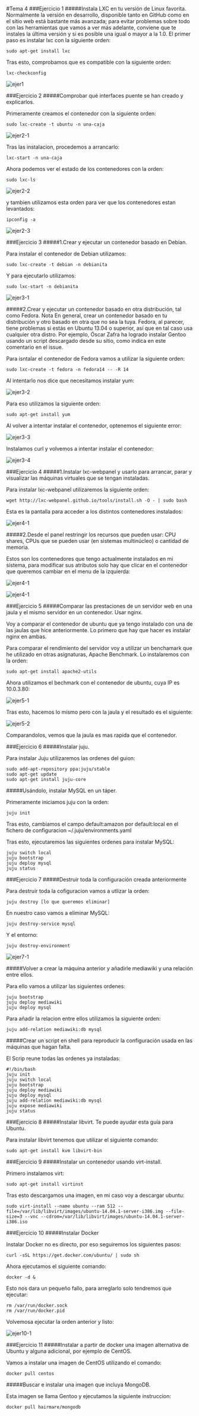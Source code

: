 #Tema 4
###Ejercicio 1
#####Instala LXC en tu versión de Linux favorita. Normalmente la versión en desarrollo, disponible tanto en GitHub como en el sitio web está bastante más avanzada; para evitar problemas sobre todo con las herramientas que vamos a ver más adelante, conviene que te instales la última versión y si es posible una igual o mayor a la 1.0.
El primer paso es instalar lxc con la siguiente orden:
	
    sudo apt-get install lxc
    
Tras esto, comprobamos que es compatible con la siguiente orden:

	lxc-checkconfig
    
![ejer1](https://github.com/JavideBaza/GII-2014/blob/master/ejercicios/JavierArandaIzquierdo/Capturas/ejer1tema4.png)

###Ejercicio 2
#####Comprobar qué interfaces puente se han creado y explicarlos.

Primeramente creamos el contenedor con la siguiente orden:

	sudo lxc-create -t ubuntu -n una-caja

![ejer2-1](https://github.com/JavideBaza/GII-2014/blob/master/ejercicios/JavierArandaIzquierdo/Capturas/ejer2-1tema4.png)
    
Tras las instalacion, procedemos a arrancarlo:

	lxc-start -n una-caja
    
Ahora podemos ver el estado de los contenedores con la orden:

	sudo lxc-ls
    
![ejer2-2](https://github.com/JavideBaza/GII-2014/blob/master/ejercicios/JavierArandaIzquierdo/Capturas/ejer2-2tema4.png)
    
y tambien utilizamos esta orden para ver que los contenedores estan levantados:

	ipconfig -a
    
![ejer2-3](https://github.com/JavideBaza/GII-2014/blob/master/ejercicios/JavierArandaIzquierdo/Capturas/ejer2-3tema4.png)

###Ejercicio 3
#####1.Crear y ejecutar un contenedor basado en Debian.

Para instalar el contenedor de Debian utilizamos: 

	sudo lxc-create -t debian -n debianita
    
Y para ejecutarlo utilizamos:

	sudo lxc-start -n debianita
    
![ejer3-1](https://github.com/JavideBaza/GII-2014/blob/master/ejercicios/JavierArandaIzquierdo/Capturas/ejer3-1tema4.png) 

#####2.Crear y ejecutar un contenedor basado en otra distribución, tal como Fedora. Nota En general, crear un contenedor basado en tu distribución y otro basado en otra que no sea la tuya. Fedora, al parecer, tiene problemas si estás en Ubuntu 13.04 o superior, así que en tal caso usa cualquier otra distro. Por ejemplo, Óscar Zafra ha logrado instalar Gentoo usando un script descargado desde su sitio, como indica en este comentario en el issue.

Para isntalar el contenedor de Fedora vamos a utilizar la siguiente orden:

	sudo lxc-create -t fedora -n fedora14 -- -R 14
    
Al intentarlo nos dice que necesitamos instalar yum:

![ejer3-2](https://github.com/JavideBaza/GII-2014/blob/master/ejercicios/JavierArandaIzquierdo/Capturas/ejer3-2tema4.png)

Para eso utilizamos la siguiente orden:

	sudo apt-get install yum
    
Al volver a intentar instalar el contenedor, optenemos el siguiente error:

![ejer3-3](https://github.com/JavideBaza/GII-2014/blob/master/ejercicios/JavierArandaIzquierdo/Capturas/ejer3-3tema4.png)

Instalamos curl y volvemos a intentar instalar el contenedor:

![ejer3-4](https://github.com/JavideBaza/GII-2014/blob/master/ejercicios/JavierArandaIzquierdo/Capturas/ejer3-4tema4.png)

###Ejercicio 4
#####1.Instalar lxc-webpanel y usarlo para arrancar, parar y visualizar las máquinas virtuales que se tengan instaladas.

Para instalar lxc-webpanel utilizaremos la siguiente orden:

	wget http://lxc-webpanel.github.io/tools/install.sh -O - | sudo bash

Esta es la pantalla para acceder a los distintos contenedores instalados:

![ejer4-1](https://github.com/JavideBaza/GII-2014/blob/master/ejercicios/JavierArandaIzquierdo/Capturas/ejer4-1tema4.png)

#####2.Desde el panel restringir los recursos que pueden usar: CPU shares, CPUs que se pueden usar (en sistemas multinúcleo) o cantidad de memoria.

Estos son los contenedores que tengo actualmente instalados en mi sistema, para modificar sus atributos solo hay que clicar en el contenedor que queremos cambiar en el menu de la izquierda:

![ejer4-1](https://github.com/JavideBaza/GII-2014/blob/master/ejercicios/JavierArandaIzquierdo/Capturas/ejer4-2tema4.png)

![ejer4-1](https://github.com/JavideBaza/GII-2014/blob/master/ejercicios/JavierArandaIzquierdo/Capturas/ejer4-3tema4.png)

###Ejercicio 5
#####Comparar las prestaciones de un servidor web en una jaula y el mismo servidor en un contenedor. Usar nginx.

Voy a comparar el contenedor de ubuntu que ya tengo instalado con una de las jaulas que hice anteriormente. Lo primero que hay que hacer es instalar nginx en ambas. 

Para comparar el rendimiento del servidor voy a utilizar un benchamark que he utilizado en otras asignaturas, Apache Benchmark. Lo instalaremos con la orden:

	sudo apt-get install apache2-utils
    
Ahora utilizamos el bechmark con el contenedor de ubuntu, cuya IP es 10.0.3.80:

![ejer5-1](https://github.com/JavideBaza/GII-2014/blob/master/ejercicios/JavierArandaIzquierdo/Capturas/ejer5-1tema4.png)

Tras esto, hacemos lo mismo pero con la jaula y el resultado es el siguiente:

![ejer5-2](https://github.com/JavideBaza/GII-2014/blob/master/ejercicios/JavierArandaIzquierdo/Capturas/ejer5-2tema4.png)

Comparandolos, vemos que la jaula es mas rapida que el contenedor.

###Ejercicio 6
#####Instalar juju.

Para instalar Juju utilizaremos las ordenes del guion:

	sudo add-apt-repository ppa:juju/stable
	sudo apt-get update 
    sudo apt-get install juju-core

#####Usándolo, instalar MySQL en un táper.

Primeramente iniciamos juju con la orden:

	juju init
    
Tras esto, cambiamos el campo default:amazon por default:local en el fichero de configuracion ~/.juju/environments.yaml

Tras esto, ejecutaremos las siguientes ordenes para instalar MySQL:

	juju switch local
	juju bootstrap
	juju deploy mysql
	juju status
    
###Ejercicio 7
#####Destruir toda la configuración creada anteriormente

Para destruir toda la cofiguracion vamos a utlizar la orden:

	juju destroy [lo que queremos eliminar]
    
En nuestro caso vamos a eliminar MySQL:

	juju destroy-service mysql
    
Y el entorno:

	juju destroy-environment
    
![ejer7-1](https://github.com/JavideBaza/GII-2014/blob/master/ejercicios/JavierArandaIzquierdo/Capturas/ejer7-1tema4.png)

#####Volver a crear la máquina anterior y añadirle mediawiki y una relación entre ellos.

Para ello vamos a utilizar las siguientes ordenes:

	juju bootstrap
	juju deploy mediawiki
	juju deploy mysql
    
Para añadir la relacion entre ellos utilizamos la siguiente orden:

	juju add-relation mediawiki:db mysql

#####Crear un script en shell para reproducir la configuración usada en las máquinas que hagan falta.

El Scrip reune todas las ordenes ya instaladas:

	#!/bin/bash
    juju init
    juju switch local 
    juju bootstrap 
    juju deploy mediawiki
    juju deploy mysql 
    juju add-relation mediawiki:db mysql 
    juju expose mediawiki 
    juju status 

###Ejercicio 8
#####Instalar libvirt. Te puede ayudar esta guía para Ubuntu.

Para instalar libvirt tenemos que utilizar el siguiente comando:

	sudo apt-get install kvm libvirt-bin

###Ejercicio 9
#####Instalar un contenedor usando virt-install.

Primero instalamos virt:

	sudo apt-get install virtinst

Tras esto descargamos una imagen, en mi caso voy a descargar ubuntu:

	sudo virt-install --name ubuntu --ram 512 --file=/var/lib/libvirt/images/ubuntu-14.04.1-server-i386.img --file-size=3 --vnc --cdrom=/var/lib/libvirt/images/ubuntu-14.04.1-server-i386.iso
 

###Ejercicio 10 
#####Instalar Docker

Instalar Docker no es directo, por eso seguiremos los siguientes pasos:

	curl -sSL https://get.docker.com/ubuntu/ | sudo sh

Ahora ejecutamos el siguiente comando:

	docker -d &
    
Esto nos dara un pequeño fallo, para arreglarlo solo tendremos que ejecutar:

	rm /var/run/docker.sock
    rm /var/run/docker.pid

Volvemosa ejecutar la orden anterior y listo:

![ejer10-1](https://github.com/JavideBaza/GII-2014/blob/master/ejercicios/JavierArandaIzquierdo/Capturas/ejer10-1tema4.png)

###Ejercicio 11
#####Instalar a partir de docker una imagen alternativa de Ubuntu y alguna adicional, por ejemplo de CentOS.

Vamos a instalar una imagen de CentOS utilizando el comando:

	docker pull centos
#####Buscar e instalar una imagen que incluya MongoDB.

Esta imagen se llama Gentoo y ejecutamos la siguiente instruccion:

	docker pull hairmare/mongodb











